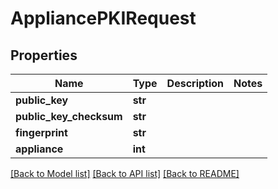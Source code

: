 # AppliancePKIRequest


## Properties
Name | Type | Description | Notes
------------ | ------------- | ------------- | -------------
**public_key** | **str** |  | 
**public_key_checksum** | **str** |  | 
**fingerprint** | **str** |  | 
**appliance** | **int** |  | 

[[Back to Model list]](../README.md#documentation-for-models) [[Back to API list]](../README.md#documentation-for-api-endpoints) [[Back to README]](../README.md)


